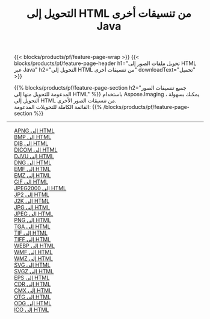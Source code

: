 ﻿---
title: التحويل إلى HTML من تنسيقات أخرى Java 
weight: 3920
url: /ar/java/conversion/to/html 
lang: ar
langdirlevel: 2
locales: zh-hans,ja,it,ru,de,es,fr,nl,id,lt,pl,pt,vi,tr,ko,zh-hant,ar,hi,th,sv,cs,uk,he
description: باستخدام Aspose.Imaging ، يمكنك بسهولة التحويل إلى HTML من تنسيقات أخرى
---

{{< blocks/products/pf/feature-page-wrap >}}
{{< blocks/products/pf/feature-page-header h1="تحويل ملفات الصور إلى HTML عبر Java" h2="التحويل إلى HTML من تنسيقات أخرى" downloadText="تحميل" >}}


{{% blocks/products/pf/feature-page-section  h2="جميع تنسيقات الصور المدعومة للتحويل منها إلى HTML" %}}
باستخدام Aspose.Imaging ، يمكنك بسهولة التحويل إلى HTML من تنسيقات الصور الأخرى.
<br/>
القائمة الكاملة للتحويلات المدعومة:
{{% /blocks/products/pf/feature-page-section %}}
<div class="container-fluid productfamilypage bg-gray">
    <div class="convertypes bg-gray agp-content section">
        <div class="container">
		<hr style="margin-left:-20px;"/>
		<div class="row other-converters">
		    <div class='col-md-2 other-converter remove-lp remove-rp'><a href="/imaging/ar/java/conversion/apng-to-html" >APNG إلى HTML</a></div>
<div class='col-md-2 other-converter remove-lp remove-rp'><a href="/imaging/ar/java/conversion/bmp-to-html" >BMP إلى HTML</a></div>
<div class='col-md-2 other-converter remove-lp remove-rp'><a href="/imaging/ar/java/conversion/dib-to-html" >DIB إلى HTML</a></div>
<div class='col-md-2 other-converter remove-lp remove-rp'><a href="/imaging/ar/java/conversion/dicom-to-html" >DICOM إلى HTML</a></div>
<div class='col-md-2 other-converter remove-lp remove-rp'><a href="/imaging/ar/java/conversion/djvu-to-html" >DJVU إلى HTML</a></div>
<div class='col-md-2 other-converter remove-lp remove-rp'><a href="/imaging/ar/java/conversion/dng-to-html" >DNG إلى HTML</a></div>
<div class='col-md-2 other-converter remove-lp remove-rp'><a href="/imaging/ar/java/conversion/emf-to-html" >EMF إلى HTML</a></div>
<div class='col-md-2 other-converter remove-lp remove-rp'><a href="/imaging/ar/java/conversion/emz-to-html" >EMZ إلى HTML</a></div>
<div class='col-md-2 other-converter remove-lp remove-rp'><a href="/imaging/ar/java/conversion/gif-to-html" >GIF إلى HTML</a></div>
<div class='col-md-2 other-converter remove-lp remove-rp'><a href="/imaging/ar/java/conversion/jpeg2000-to-html" >JPEG2000 إلى HTML</a></div>
<div class='col-md-2 other-converter remove-lp remove-rp'><a href="/imaging/ar/java/conversion/jp2-to-html" >JP2 إلى HTML</a></div>
<div class='col-md-2 other-converter remove-lp remove-rp'><a href="/imaging/ar/java/conversion/j2k-to-html" >J2K إلى HTML</a></div>
<div class='col-md-2 other-converter remove-lp remove-rp'><a href="/imaging/ar/java/conversion/jpg-to-html" >JPG إلى HTML</a></div>
<div class='col-md-2 other-converter remove-lp remove-rp'><a href="/imaging/ar/java/conversion/jpeg-to-html" >JPEG إلى HTML</a></div>
<div class='col-md-2 other-converter remove-lp remove-rp'><a href="/imaging/ar/java/conversion/png-to-html" >PNG إلى HTML</a></div>
<div class='col-md-2 other-converter remove-lp remove-rp'><a href="/imaging/ar/java/conversion/tga-to-html" >TGA إلى HTML</a></div>
<div class='col-md-2 other-converter remove-lp remove-rp'><a href="/imaging/ar/java/conversion/tif-to-html" >TIF إلى HTML</a></div>
<div class='col-md-2 other-converter remove-lp remove-rp'><a href="/imaging/ar/java/conversion/tiff-to-html" >TIFF إلى HTML</a></div>
<div class='col-md-2 other-converter remove-lp remove-rp'><a href="/imaging/ar/java/conversion/webp-to-html" >WEBP إلى HTML</a></div>
<div class='col-md-2 other-converter remove-lp remove-rp'><a href="/imaging/ar/java/conversion/wmf-to-html" >WMF إلى HTML</a></div>
<div class='col-md-2 other-converter remove-lp remove-rp'><a href="/imaging/ar/java/conversion/wmz-to-html" >WMZ إلى HTML</a></div>
<div class='col-md-2 other-converter remove-lp remove-rp'><a href="/imaging/ar/java/conversion/svg-to-html" >SVG إلى HTML</a></div>
<div class='col-md-2 other-converter remove-lp remove-rp'><a href="/imaging/ar/java/conversion/svgz-to-html" >SVGZ إلى HTML</a></div>
<div class='col-md-2 other-converter remove-lp remove-rp'><a href="/imaging/ar/java/conversion/eps-to-html" >EPS إلى HTML</a></div>
<div class='col-md-2 other-converter remove-lp remove-rp'><a href="/imaging/ar/java/conversion/cdr-to-html" >CDR إلى HTML</a></div>
<div class='col-md-2 other-converter remove-lp remove-rp'><a href="/imaging/ar/java/conversion/cmx-to-html" >CMX إلى HTML</a></div>
<div class='col-md-2 other-converter remove-lp remove-rp'><a href="/imaging/ar/java/conversion/otg-to-html" >OTG إلى HTML</a></div>
<div class='col-md-2 other-converter remove-lp remove-rp'><a href="/imaging/ar/java/conversion/odg-to-html" >ODG إلى HTML</a></div>
<div class='col-md-2 other-converter remove-lp remove-rp'><a href="/imaging/ar/java/conversion/ico-to-html" >ICO إلى HTML</a></div>
                </div>
        </div>
    </div>
</div>
<br/>

